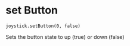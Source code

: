 # set Button

```sig
joystick.setButton(0, false)
```

Sets the button state to up (true) or down (false)

